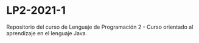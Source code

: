 # LP2-2021-1

Repositorio del curso de Lenguaje de Programación 2 - Curso orientado al aprendizaje en el lenguaje Java.
